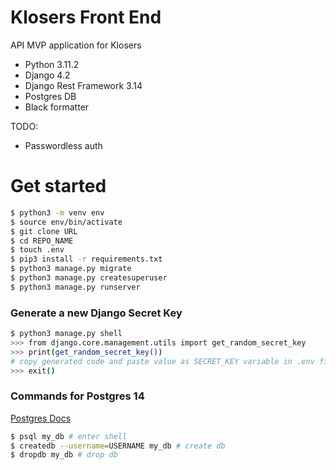 # Klosers Front End

API MVP application for Klosers

- Python 3.11.2
- Django 4.2
- Django Rest Framework 3.14
- Postgres DB
- Black formatter

TODO:
- Passwordless auth

# Get started

```bash
$ python3 -m venv env
$ source env/bin/activate
$ git clone URL
$ cd REPO_NAME
$ touch .env
$ pip3 install -r requirements.txt
$ python3 manage.py migrate
$ python3 manage.py createsuperuser
$ python3 manage.py runserver
```

### Generate a new Django Secret Key

```bash
$ python3 manage.py shell
>>> from django.core.management.utils import get_random_secret_key
>>> print(get_random_secret_key()) 
# copy generated code and paste value as SECRET_KEY variable in .env file
>>> exit()
```


### Commands for Postgres 14
[Postgres Docs](https://www.postgresql.org/docs/14/)

```bash
$ psql my_db # enter shell
$ createdb --username=USERNAME my_db # create db
$ dropdb my_db # drop db
```